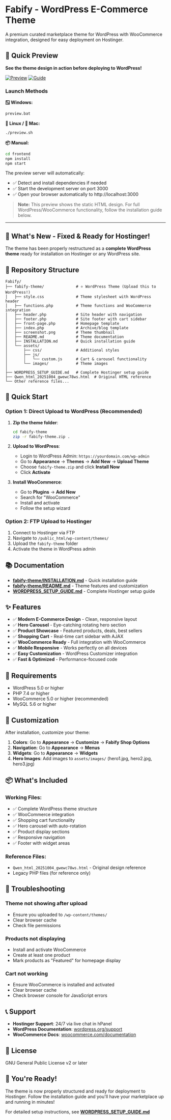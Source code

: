 # Fabify - WordPress E-Commerce Theme

A premium curated marketplace theme for WordPress with WooCommerce integration, designed for easy deployment on Hostinger.

## 🚀 Quick Preview

**See the theme design in action before deploying to WordPress!**

[![Preview](https://img.shields.io/badge/🌐_Live_Preview-localhost:3000-blue?style=for-the-badge)](http://localhost:3000)
[![Guide](https://img.shields.io/badge/📖_Preview_Guide-frontend/README.md-green?style=for-the-badge)](frontend/README.md)

### Launch Methods

**🪟 Windows:**
```bash
preview.bat
```

**🐧 Linux / 🍎 Mac:**
```bash
./preview.sh
```

**📦 Manual:**
```bash
cd frontend
npm install
npm start
```

The preview server will automatically:
- ✅ Detect and install dependencies if needed
- ✅ Start the development server on port 3000
- ✅ Open your browser automatically to http://localhost:3000

> **Note:** This preview shows the static HTML design. For full WordPress/WooCommerce functionality, follow the installation guide below.

---

## 🎉 What's New - Fixed & Ready for Hostinger!

The theme has been properly restructured as a **complete WordPress theme** ready for installation on Hostinger or any WordPress site.

## 📁 Repository Structure

```
Fabify/
├── fabify-theme/              # ⭐ WordPress Theme (Upload this to WordPress!)
│   ├── style.css              # Theme stylesheet with WordPress header
│   ├── functions.php          # Theme functions and WooCommerce integration
│   ├── header.php             # Site header with navigation
│   ├── footer.php             # Site footer with cart sidebar
│   ├── front-page.php         # Homepage template
│   ├── index.php              # Archive/blog template
│   ├── screenshot.png         # Theme thumbnail
│   ├── README.md              # Theme documentation
│   ├── INSTALLATION.md        # Quick installation guide
│   └── assets/
│       ├── css/               # Additional styles
│       ├── js/
│       │   └── custom.js      # Cart & carousel functionality
│       └── images/            # Theme images
│
├── WORDPRESS_SETUP_GUIDE.md   # Complete Hostinger setup guide
├── Qwen_html_20251004_gwewc78ws.html  # Original HTML reference
└── Other reference files...
```

## 🚀 Quick Start

### Option 1: Direct Upload to WordPress (Recommended)

1. **Zip the theme folder**:
   ```bash
   cd fabify-theme
   zip -r fabify-theme.zip .
   ```

2. **Upload to WordPress**:
   - Login to WordPress Admin: `https://yourdomain.com/wp-admin`
   - Go to **Appearance** → **Themes** → **Add New** → **Upload Theme**
   - Choose `fabify-theme.zip` and click **Install Now**
   - Click **Activate**

3. **Install WooCommerce**:
   - Go to **Plugins** → **Add New**
   - Search for "WooCommerce"
   - Install and activate
   - Follow the setup wizard

### Option 2: FTP Upload to Hostinger

1. Connect to Hostinger via FTP
2. Navigate to `/public_html/wp-content/themes/`
3. Upload the `fabify-theme` folder
4. Activate the theme in WordPress admin

## 📚 Documentation

- **[fabify-theme/INSTALLATION.md](fabify-theme/INSTALLATION.md)** - Quick installation guide
- **[fabify-theme/README.md](fabify-theme/README.md)** - Theme features and customization
- **[WORDPRESS_SETUP_GUIDE.md](WORDPRESS_SETUP_GUIDE.md)** - Complete Hostinger setup guide

## ✨ Features

- ✅ **Modern E-Commerce Design** - Clean, responsive layout
- ✅ **Hero Carousel** - Eye-catching rotating hero section
- ✅ **Product Showcase** - Featured products, deals, best sellers
- ✅ **Shopping Cart** - Real-time cart sidebar with AJAX
- ✅ **WooCommerce Ready** - Full integration with WooCommerce
- ✅ **Mobile Responsive** - Works perfectly on all devices
- ✅ **Easy Customization** - WordPress Customizer integration
- ✅ **Fast & Optimized** - Performance-focused code

## 🔧 Requirements

- WordPress 5.0 or higher
- PHP 7.4 or higher
- WooCommerce 5.0 or higher (recommended)
- MySQL 5.6 or higher

## 🎨 Customization

After installation, customize your theme:

1. **Colors**: Go to **Appearance** → **Customize** → **Fabify Shop Options**
2. **Navigation**: Go to **Appearance** → **Menus**
3. **Widgets**: Go to **Appearance** → **Widgets**
4. **Hero Images**: Add images to `assets/images/` (hero1.jpg, hero2.jpg, hero3.jpg)

## 📦 What's Included

### Working Files:
- ✅ Complete WordPress theme structure
- ✅ WooCommerce integration
- ✅ Shopping cart functionality
- ✅ Hero carousel with auto-rotation
- ✅ Product display sections
- ✅ Responsive navigation
- ✅ Footer with widget areas

### Reference Files:
- `Qwen_html_20251004_gwewc78ws.html` - Original design reference
- Legacy PHP files (for reference only)

## 🐛 Troubleshooting

### Theme not showing after upload
- Ensure you uploaded to `/wp-content/themes/`
- Clear browser cache
- Check file permissions

### Products not displaying
- Install and activate WooCommerce
- Create at least one product
- Mark products as "Featured" for homepage display

### Cart not working
- Ensure WooCommerce is installed and activated
- Clear browser cache
- Check browser console for JavaScript errors

## 📞 Support

- **Hostinger Support**: 24/7 via live chat in hPanel
- **WordPress Documentation**: [wordpress.org/support](https://wordpress.org/support)
- **WooCommerce Docs**: [woocommerce.com/documentation](https://woocommerce.com/documentation)

## 📄 License

GNU General Public License v2 or later

## 🎉 You're Ready!

The theme is now properly structured and ready for deployment to Hostinger. Follow the installation guide and you'll have your marketplace up and running in minutes!

For detailed setup instructions, see **[WORDPRESS_SETUP_GUIDE.md](WORDPRESS_SETUP_GUIDE.md)**